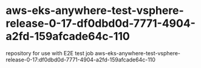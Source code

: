 # aws-eks-anywhere-test-vsphere-release-0-17-df0dbd0d-7771-4904-a2fd-159afcade64c-110
repository for use with E2E test job aws-eks-anywhere-test-vsphere-release-0-17:df0dbd0d-7771-4904-a2fd-159afcade64c-110
